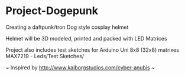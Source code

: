# Project-Dogepunk
Creating a daftpunk/tron Dog style cosplay helmet

Helmet will be 3D modeled, printed and packed with LED Matrices


Project also includes test sketches for Arduino Uni 8x8 (32x8) matrixes MAX7219 - Leds/Test Sketches/

~ Inspired by http://www.kaiborgstudios.com/cyber-anubis ~
